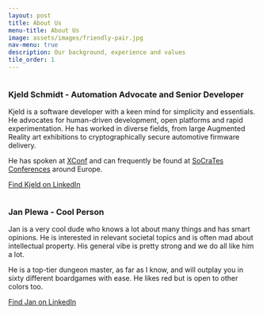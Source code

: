 ```yaml
---
layout: post
title: About Us
menu-title: About Us
image: assets/images/friendly-pair.jpg
nav-menu: true
description: Our background, experience and values
tile_order: 1
---
```


<div>
<span class="image right soft-corner"><img src="{% link assets/images/kjeld-headshot.jpg %}" alt="" /></span>

<div markdown="1">

### **Kjeld Schmidt** - Automation Advocate and Senior Developer

Kjeld is a software developer with a keen mind for simplicity and essentials.
He advocates for human-driven development, open platforms and rapid 
experimentation. He has worked in diverse fields, from large Augmented Reality 
art exhibitions to cryptographically secure automotive firmware delivery.

He has spoken at [XConf](https://www.youtube.com/watch?v=d4tBLzQlRGU) and can
frequently be found at [SoCraTes Conferences](https://www.socrates-conference.de/home)
around Europe.

[Find Kjeld on LinkedIn](https://www.linkedin.com/in/kjeld-schmidt/)
</div>
</div>

<div>
<span class="image left soft-corner"><img src="{% link assets/images/jan-headshot.jpg %}" alt="" /></span>

<div markdown="1">

### **Jan Plewa** - Cool Person

Jan is a very cool dude who knows a lot about many things and has smart opinions.
He is interested in relevant societal topics and is often mad about intellectual 
property. His general vibe is pretty strong and we do all like him a lot.

He is a top-tier dungeon master, as far as I know, and will outplay you in
sixty different boardgames with ease. He likes red but is open to other colors too.

[Find Jan on LinkedIn](https://www.linkedin.com/in/jan-plewa/)
</div>
</div>
